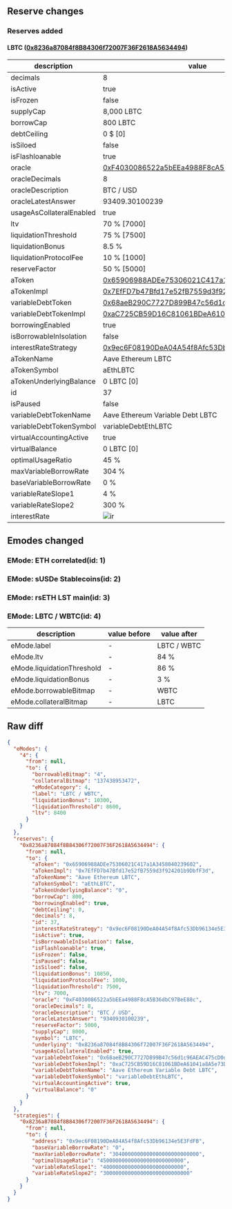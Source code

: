 ## Reserve changes

### Reserves added

#### LBTC ([0x8236a87084f8B84306f72007F36F2618A5634494](https://etherscan.io/address/0x8236a87084f8B84306f72007F36F2618A5634494))

| description | value |
| --- | --- |
| decimals | 8 |
| isActive | true |
| isFrozen | false |
| supplyCap | 8,000 LBTC |
| borrowCap | 800 LBTC |
| debtCeiling | 0 $ [0] |
| isSiloed | false |
| isFlashloanable | true |
| oracle | [0xF4030086522a5bEEa4988F8cA5B36dbC97BeE88c](https://etherscan.io/address/0xF4030086522a5bEEa4988F8cA5B36dbC97BeE88c) |
| oracleDecimals | 8 |
| oracleDescription | BTC / USD |
| oracleLatestAnswer | 93409.30100239 |
| usageAsCollateralEnabled | true |
| ltv | 70 % [7000] |
| liquidationThreshold | 75 % [7500] |
| liquidationBonus | 8.5 % |
| liquidationProtocolFee | 10 % [1000] |
| reserveFactor | 50 % [5000] |
| aToken | [0x65906988ADEe75306021C417a1A3458040239602](https://etherscan.io/address/0x65906988ADEe75306021C417a1A3458040239602) |
| aTokenImpl | [0x7EfFD7b47Bfd17e52fB7559d3f924201b9DbfF3d](https://etherscan.io/address/0x7EfFD7b47Bfd17e52fB7559d3f924201b9DbfF3d) |
| variableDebtToken | [0x68aeB290C7727D899B47c56d1c96AEAC475cD0dD](https://etherscan.io/address/0x68aeB290C7727D899B47c56d1c96AEAC475cD0dD) |
| variableDebtTokenImpl | [0xaC725CB59D16C81061BDeA61041a8A5e73DA9EC6](https://etherscan.io/address/0xaC725CB59D16C81061BDeA61041a8A5e73DA9EC6) |
| borrowingEnabled | true |
| isBorrowableInIsolation | false |
| interestRateStrategy | [0x9ec6F08190DeA04A54f8Afc53Db96134e5E3FdFB](https://etherscan.io/address/0x9ec6F08190DeA04A54f8Afc53Db96134e5E3FdFB) |
| aTokenName | Aave Ethereum LBTC |
| aTokenSymbol | aEthLBTC |
| aTokenUnderlyingBalance | 0 LBTC [0] |
| id | 37 |
| isPaused | false |
| variableDebtTokenName | Aave Ethereum Variable Debt LBTC |
| variableDebtTokenSymbol | variableDebtEthLBTC |
| virtualAccountingActive | true |
| virtualBalance | 0 LBTC [0] |
| optimalUsageRatio | 45 % |
| maxVariableBorrowRate | 304 % |
| baseVariableBorrowRate | 0 % |
| variableRateSlope1 | 4 % |
| variableRateSlope2 | 300 % |
| interestRate | ![ir](https://dash.onaave.com/api/static?variableRateSlope1=40000000000000000000000000&variableRateSlope2=3000000000000000000000000000&optimalUsageRatio=450000000000000000000000000&baseVariableBorrowRate=0&maxVariableBorrowRate=3040000000000000000000000000) |


## Emodes changed

### EMode: ETH correlated(id: 1)



### EMode: sUSDe Stablecoins(id: 2)



### EMode: rsETH LST main(id: 3)



### EMode: LBTC / WBTC(id: 4)

| description | value before | value after |
| --- | --- | --- |
| eMode.label | - | LBTC / WBTC |
| eMode.ltv | - | 84 % |
| eMode.liquidationThreshold | - | 86 % |
| eMode.liquidationBonus | - | 3 % |
| eMode.borrowableBitmap | - | WBTC |
| eMode.collateralBitmap | - | LBTC |


## Raw diff

```json
{
  "eModes": {
    "4": {
      "from": null,
      "to": {
        "borrowableBitmap": "4",
        "collateralBitmap": "137438953472",
        "eModeCategory": 4,
        "label": "LBTC / WBTC",
        "liquidationBonus": 10300,
        "liquidationThreshold": 8600,
        "ltv": 8400
      }
    }
  },
  "reserves": {
    "0x8236a87084f8B84306f72007F36F2618A5634494": {
      "from": null,
      "to": {
        "aToken": "0x65906988ADEe75306021C417a1A3458040239602",
        "aTokenImpl": "0x7EfFD7b47Bfd17e52fB7559d3f924201b9DbfF3d",
        "aTokenName": "Aave Ethereum LBTC",
        "aTokenSymbol": "aEthLBTC",
        "aTokenUnderlyingBalance": "0",
        "borrowCap": 800,
        "borrowingEnabled": true,
        "debtCeiling": 0,
        "decimals": 8,
        "id": 37,
        "interestRateStrategy": "0x9ec6F08190DeA04A54f8Afc53Db96134e5E3FdFB",
        "isActive": true,
        "isBorrowableInIsolation": false,
        "isFlashloanable": true,
        "isFrozen": false,
        "isPaused": false,
        "isSiloed": false,
        "liquidationBonus": 10850,
        "liquidationProtocolFee": 1000,
        "liquidationThreshold": 7500,
        "ltv": 7000,
        "oracle": "0xF4030086522a5bEEa4988F8cA5B36dbC97BeE88c",
        "oracleDecimals": 8,
        "oracleDescription": "BTC / USD",
        "oracleLatestAnswer": "9340930100239",
        "reserveFactor": 5000,
        "supplyCap": 8000,
        "symbol": "LBTC",
        "underlying": "0x8236a87084f8B84306f72007F36F2618A5634494",
        "usageAsCollateralEnabled": true,
        "variableDebtToken": "0x68aeB290C7727D899B47c56d1c96AEAC475cD0dD",
        "variableDebtTokenImpl": "0xaC725CB59D16C81061BDeA61041a8A5e73DA9EC6",
        "variableDebtTokenName": "Aave Ethereum Variable Debt LBTC",
        "variableDebtTokenSymbol": "variableDebtEthLBTC",
        "virtualAccountingActive": true,
        "virtualBalance": "0"
      }
    }
  },
  "strategies": {
    "0x8236a87084f8B84306f72007F36F2618A5634494": {
      "from": null,
      "to": {
        "address": "0x9ec6F08190DeA04A54f8Afc53Db96134e5E3FdFB",
        "baseVariableBorrowRate": "0",
        "maxVariableBorrowRate": "3040000000000000000000000000",
        "optimalUsageRatio": "450000000000000000000000000",
        "variableRateSlope1": "40000000000000000000000000",
        "variableRateSlope2": "3000000000000000000000000000"
      }
    }
  }
}
```